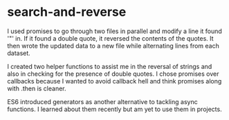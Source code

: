 # search-and-reverse

I used promises to go through two files in parallel and modify a line it found '"' in. If it found a double quote, it reversed the contents of the quotes. It then wrote the updated data to a new file while alternating lines from each dataset.

I created two helper functions to assist me in the reversal of strings and also in checking for the presence of double quotes. I chose promises over callbacks because I wanted to avoid callback hell and think promises along with .then is cleaner.

ES6 introduced generators as another alternative to tackling async functions. I learned about them recently but am yet to use them in projects.
